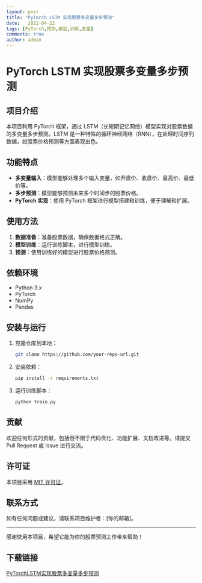 ```yaml
---
layout: post
title: "PyTorch LSTM 实现股票多变量多步预测"
date:   2022-04-22
tags: [PyTorch,预测,模型,训练,变量]
comments: true
author: admin
---
```

# PyTorch LSTM 实现股票多变量多步预测

## 项目介绍

本项目利用 PyTorch 框架，通过 LSTM（长短期记忆网络）模型实现对股票数据的多变量多步预测。LSTM 是一种特殊的循环神经网络（RNN），在处理时间序列数据，如股票价格预测等方面表现出色。

## 功能特点

- **多变量输入**：模型能够处理多个输入变量，如开盘价、收盘价、最高价、最低价等。
- **多步预测**：模型能够预测未来多个时间步的股票价格。
- **PyTorch 实现**：使用 PyTorch 框架进行模型搭建和训练，便于理解和扩展。

## 使用方法

1. **数据准备**：准备股票数据，确保数据格式正确。
2. **模型训练**：运行训练脚本，进行模型训练。
3. **预测**：使用训练好的模型进行股票价格预测。

## 依赖环境

- Python 3.x
- PyTorch
- NumPy
- Pandas

## 安装与运行

1. 克隆仓库到本地：
   ```bash
   git clone https://github.com/your-repo-url.git
   ```
2. 安装依赖：
   ```bash
   pip install -r requirements.txt
   ```
3. 运行训练脚本：
   ```bash
   python train.py
   ```

## 贡献

欢迎任何形式的贡献，包括但不限于代码优化、功能扩展、文档改进等。请提交 Pull Request 或 Issue 进行交流。

## 许可证

本项目采用 [MIT 许可证](LICENSE)。

## 联系方式

如有任何问题或建议，请联系项目维护者：[你的邮箱]。

---

感谢使用本项目，希望它能为你的股票预测工作带来帮助！

## 下载链接

[PyTorchLSTM实现股票多变量多步预测](https://pan.quark.cn/s/c84c93126216)